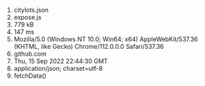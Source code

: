 1. citylots.json
2. expose.js
3. 779 kB
4. 147 ms
5. Mozilla/5.0 (Windows NT 10.0; Win64; x64) AppleWebKit/537.36 (KHTML, like Gecko) Chrome/112.0.0.0 Safari/537.36
6. github.com
7. Thu, 15 Sep 2022 22:44:30 GMT
8. application/json; charset=utf-8
9. fetchData()
